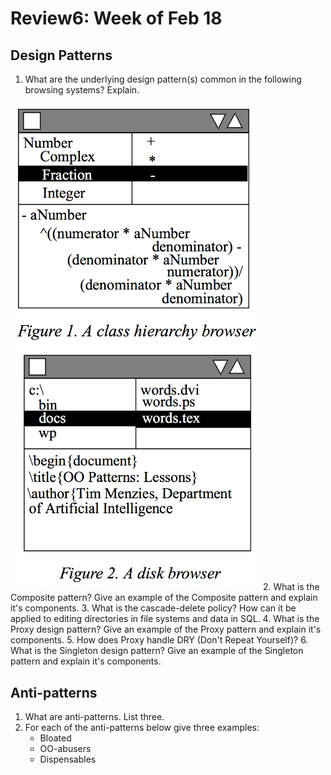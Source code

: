 # Review6: Week of Feb 18

## Design Patterns
1. What are the underlying design pattern(s) common in the following browsing systems? Explain.

<left><img src="/_img/chbrowser.png" width=400></left><right><img src="/_img/filebrowser.png" width=400></right>
2. What is the Composite pattern? Give an example of the Composite pattern and explain it's components.
3. What is the cascade-delete policy? How can it be applied to editing directories in file systems and data in SQL.
4. What is the Proxy design pattern? Give an example of the Proxy pattern and explain it's components.
5. How does Proxy handle DRY (Don't Repeat Yourself)?
6. What is the Singleton design pattern? Give an example of the Singleton pattern and explain it's components.

## Anti-patterns
1. What are anti-patterns. List three.
2. For each of the anti-patterns below give three examples:
    - Bloated
    - OO-abusers
    - Dispensables